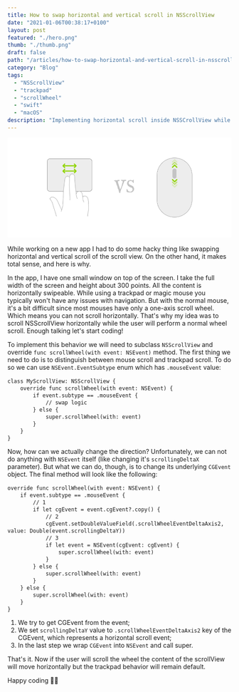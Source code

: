 ```yaml
---
title: How to swap horizontal and vertical scroll in NSScrollView
date: "2021-01-06T00:38:17+0100"
layout: post
featured: "./hero.png"
thumb: "./thumb.png"
draft: false
path: "/articles/how-to-swap-horizontal-and-vertical-scroll-in-nsscrollview/"
category: "Blog"
tags:
  - "NSScrollView"
  - "trackpad"
  - "scrollWheel"
  - "swift"
  - "macOS"
description: "Implementing horizontal scroll inside NSSCrollView while the user is doing vertical scroll whith the mouse wheel"
---
```


![](hero.png)

While working on a new app I had to do some hacky thing like swapping horizontal and vertical scroll of the scroll view. On the other hand, it makes total sense, and here is why.

In the app, I have one small window on top of the screen. I take the full width of the screen and height about 300 points. All the content is horizontally swipeable. While using a trackpad or magic mouse you typically won't have any issues with navigation. But with the normal mouse, it's a bit difficult since most mouses have only a one-axis scroll wheel. Which means you can not scroll horizontally. That's why my idea was to scroll NSScrollView horizontally while the user will perform a normal wheel scroll. Enough talking let's start coding!

To implement this behavior we will need to subclass `NSScrollView` and override `func scrollWheel(with event: NSEvent)` method. The first thing we need to do is to distinguish between mouse scroll and trackpad scroll. To do so we can use `NSEvent.EventSubtype` enum which has `.mouseEvent` value:

```
class MyScrollView: NSScrollView {
    override func scrollWheel(with event: NSEvent) {
        if event.subtype == .mouseEvent {
            // swap logic
        } else {
            super.scrollWheel(with: event)
        }
    }
}
```

Now, how can we actually change the direction? Unfortunately, we can not do anything with `NSEvent` itself (like changing it's `scrollingDeltaX` parameter). But what we can do, though, is to change its underlying `CGEvent` object. The final method will look like the following:

```
override func scrollWheel(with event: NSEvent) {
    if event.subtype == .mouseEvent {
        // 1
        if let cgEvent = event.cgEvent?.copy() {
            // 2
            cgEvent.setDoubleValueField(.scrollWheelEventDeltaAxis2, value: Double(event.scrollingDeltaY))
            // 3
            if let event = NSEvent(cgEvent: cgEvent) {
                super.scrollWheel(with: event)
            }
        } else {
            super.scrollWheel(with: event)
        }
    } else {
        super.scrollWheel(with: event)
    }
}
```

1. We try to get CGEvent from the event;
2. We set `scrollingDeltaY` value to `.scrollWheelEventDeltaAxis2` key of the CGEvent, which represents a horizontal scroll event;
3. In the last step we wrap `CGEvent` into `NSEvent` and call super.

That's it. Now if the user will scroll the wheel the content of the scrollView will move horizontally but the trackpad behavior will remain default.

Happy coding 🤘🏻